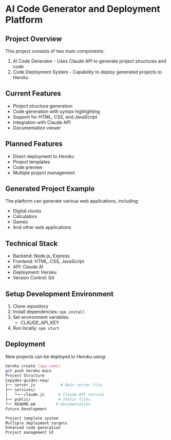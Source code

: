 ﻿# AI Code Generator and Deployment Platform

## Project Overview
This project consists of two main components:
1. AI Code Generator - Uses Claude API to generate project structures and code
2. Code Deployment System - Capability to deploy generated projects to Heroku

## Current Features
- Project structure generation
- Code generation with syntax highlighting
- Support for HTML, CSS, and JavaScript
- Integration with Claude API
- Documentation viewer

## Planned Features
- Direct deployment to Heroku
- Project templates
- Code preview
- Multiple project management

## Generated Project Example
The platform can generate various web applications, including:
- Digital clocks
- Calculators
- Games
- And other web applications

## Technical Stack
- Backend: Node.js, Express
- Frontend: HTML, CSS, JavaScript
- API: Claude AI
- Deployment: Heroku
- Version Control: Git

## Setup Development Environment
1. Clone repository
2. Install dependencies: `npm install`
3. Set environment variables:
   - CLAUDE_API_KEY
4. Run locally: `npm start`

## Deployment
New projects can be deployed to Heroku using:
```bash
heroku create [app-name]
git push heroku main
Project Structure
Copydev-guides-new/
├── server.js           # Main server file
├── services/          
│   └── claude.js      # Claude API service
├── public/            # Static files
└── README.md         # Documentation
Future Development

Project template system
Multiple deployment targets
Enhanced code generation
Project management UI
